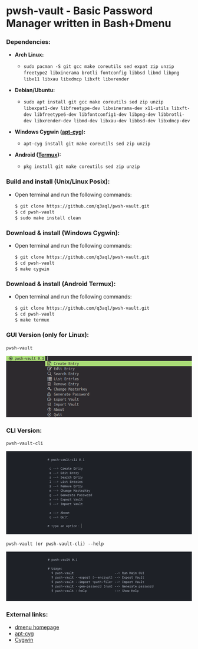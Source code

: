 pwsh-vault - Basic Password Manager written in Bash+Dmenu
=========================================================

### Dependencies:
  
  * **Arch Linux:**
    * `sudo pacman -S git gcc make coreutils sed expat zip unzip freetype2 libxinerama brotli fontconfig libbsd libmd libpng libx11 libxau libxdmcp libxft libxrender` 

  * **Debian/Ubuntu:**
    * `sudo apt install git gcc make coreutils sed zip unzip libexpat1-dev libfreetype-dev libxinerama-dev x11-utils libxft-dev libfreetype6-dev libfontconfig1-dev libpng-dev libbrotli-dev libxrender-dev libmd-dev libxau-dev libbsd-dev libxdmcp-dev`

  * **Windows Cygwin ([apt-cyg](https://github.com/transcode-open/apt-cyg)):**
    * `apt-cyg install git make coreutils sed zip unzip`
    
  * **Android ([Termux](https://termux.com/)):**
    * `pkg install git make coreutils sed zip unzip`

### Build and install (Unix/Linux Posix):

* Open terminal and run the following commands:

  ```shell
  $ git clone https://github.com/q3aql/pwsh-vault.git
  $ cd pwsh-vault
  $ sudo make install clean
  ````

### Download & install (Windows Cygwin):

* Open terminal and run the following commands:

  ```shell
  $ git clone https://github.com/q3aql/pwsh-vault.git
  $ cd pwsh-vault
  $ make cygwin
  ````

### Download & install (Android Termux):

* Open terminal and run the following commands:

  ```shell
  $ git clone https://github.com/q3aql/pwsh-vault.git
  $ cd pwsh-vault
  $ make termux
  ````

### GUI Version (only for Linux):

  ```shell
  pwsh-vault
  ```

<img src="examples/pwsh-vault.png" /> 

 
### CLI Version:

  ```shell
  pwsh-vault-cli
  ```

<img src="examples/pwsh-vault-cli.png" /> 


  ```shell
  pwsh-vault (or pwsh-vault-cli) --help
  ```

<img src="examples/pwsh-vault-help.png" /> 


### External links:

  * [dmenu homepage](https://tools.suckless.org/dmenu/)
  * [apt-cyg](https://github.com/transcode-open/apt-cyg)
  * [Cygwin](https://www.cygwin.com/)
